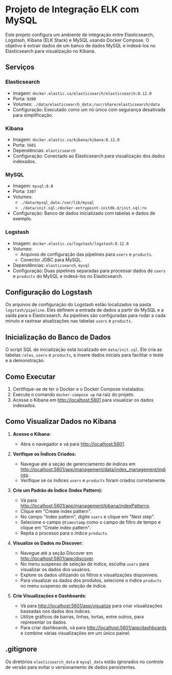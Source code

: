 # Projeto de Integração ELK com MySQL

Este projeto configura um ambiente de integração entre Elasticsearch, Logstash, Kibana (ELK Stack) e MySQL usando Docker Compose. O objetivo é extrair dados de um banco de dados MySQL e indexá-los no Elasticsearch para visualização no Kibana.

## Serviços

### Elasticsearch

- Imagem: `docker.elastic.co/elasticsearch/elasticsearch:8.12.0`
- Porta: `9200`
- Volumes: `./data/elasticsearch_data:/usr/share/elasticsearch/data`
- Configuração: Executado como um nó único com segurança desativada para simplificação.

### Kibana

- Imagem: `docker.elastic.co/kibana/kibana:8.12.0`
- Porta: `5601`
- Dependências: `elasticsearch`
- Configuração: Conectado ao Elasticsearch para visualização dos dados indexados.

### MySQL

- Imagem: `mysql:8.0`
- Porta: `3307`
- Volumes:
  - `./data/mysql_data:/var/lib/mysql`
  - `./data/init.sql:/docker-entrypoint-initdb.d/init.sql:ro`
- Configuração: Banco de dados inicializado com tabelas e dados de exemplo.

### Logstash

- Imagem: `docker.elastic.co/logstash/logstash:8.12.0`
- Volumes:
  - Arquivos de configuração das pipelines para `users` e `products`.
  - Conector JDBC para MySQL.
- Dependências: `elasticsearch`, `mysql`
- Configuração: Duas pipelines separadas para processar dados de `users` e `products` do MySQL e indexá-los no Elasticsearch.

## Configuração do Logstash

Os arquivos de configuração do Logstash estão localizados na pasta `logstash/pipeline`. Eles definem a entrada de dados a partir do MySQL e a saída para o Elasticsearch. As pipelines são configuradas para rodar a cada minuto e rastrear atualizações nas tabelas `users` e `products`.

## Inicialização do Banco de Dados

O script SQL de inicialização está localizado em `data/init.sql`. Ele cria as tabelas `roles`, `users` e `products`, e insere dados iniciais para facilitar o teste e a demonstração.

## Como Executar

1. Certifique-se de ter o Docker e o Docker Compose instalados.
2. Execute o comando `docker-compose up` na raiz do projeto.
3. Acesse o Kibana em [http://localhost:5601](http://localhost:5601) para visualizar os dados indexados.

## Como Visualizar Dados no Kibana

1. **Acesse o Kibana:**

   - Abra o navegador e vá para [http://localhost:5601](http://localhost:5601).

2. **Verifique os Índices Criados:**

   - Navegue até a seção de gerenciamento de índices em [http://localhost:5601/app/management/data/index_management/indices](http://localhost:5601/app/management/data/index_management/indices).
   - Verifique se os índices `users` e `products` foram criados corretamente.

3. **Crie um Padrão de Índice (Index Pattern):**

   - Vá para [http://localhost:5601/app/management/kibana/indexPatterns](http://localhost:5601/app/management/kibana/indexPatterns).
   - Clique em "Create index pattern".
   - No campo "Index pattern", digite `users` e clique em "Next step".
   - Selecione o campo `@timestamp` como o campo de filtro de tempo e clique em "Create index pattern".
   - Repita o processo para o índice `products`.

4. **Visualize os Dados no Discover:**

   - Navegue até a seção Discover em [http://localhost:5601/app/discover](http://localhost:5601/app/discover).
   - No menu suspenso de seleção de índice, escolha `users` para visualizar os dados dos usuários.
   - Explore os dados utilizando os filtros e visualizações disponíveis.
   - Para visualizar os dados dos produtos, selecione o índice `products` no menu suspenso de seleção de índice.

5. **Crie Visualizações e Dashboards:**
   - Vá para [http://localhost:5601/app/visualize](http://localhost:5601/app/visualize) para criar visualizações baseadas nos dados dos índices.
   - Utilize gráficos de barras, linhas, tortas, entre outros, para representar os dados.
   - Para criar dashboards, vá para [http://localhost:5601/app/dashboards](http://localhost:5601/app/dashboards) e combine várias visualizações em um único painel.

## .gitignore

Os diretórios `elasticsearch_data` e `mysql_data` estão ignorados no controle de versão para evitar o versionamento de dados persistentes.
